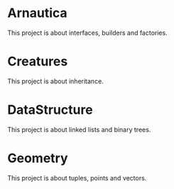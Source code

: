 # Arnautica
This project is about interfaces, builders and factories.

# Creatures
This project is about inheritance.

# DataStructure
This project is about linked lists and binary trees.

# Geometry
This project is about tuples, points and vectors.